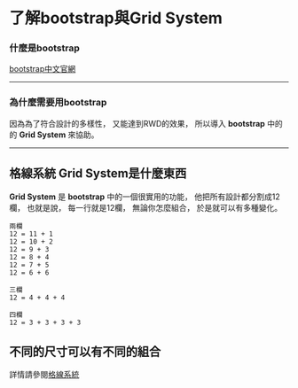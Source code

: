 # 了解bootstrap與Grid System

### 什麼是bootstrap
[bootstrap中文官網](https://kkbruce.tw/bs3/)

---

### 為什麼需要用bootstrap
因為為了符合設計的多樣性，
又能達到RWD的效果，
所以導入 **bootstrap** 中的的 **Grid System** 來協助。

---

## 格線系統 Grid System是什麼東西
 **Grid System** 是 **bootstrap** 中的一個很實用的功能，
他把所有設計都分割成12欄，
也就是說，
每一行就是12欄，
無論你怎麼組合，
於是就可以有多種變化。

```
兩欄
12 = 11 + 1
12 = 10 + 2
12 = 9 + 3
12 = 8 + 4
12 = 7 + 5
12 = 6 + 6

三欄
12 = 4 + 4 + 4

四欄
12 = 3 + 3 + 3 + 3

```

## 不同的尺寸可以有不同的組合

詳情請參閱[格線系統](https://kkbruce.tw/bs3/CSS#grid)



